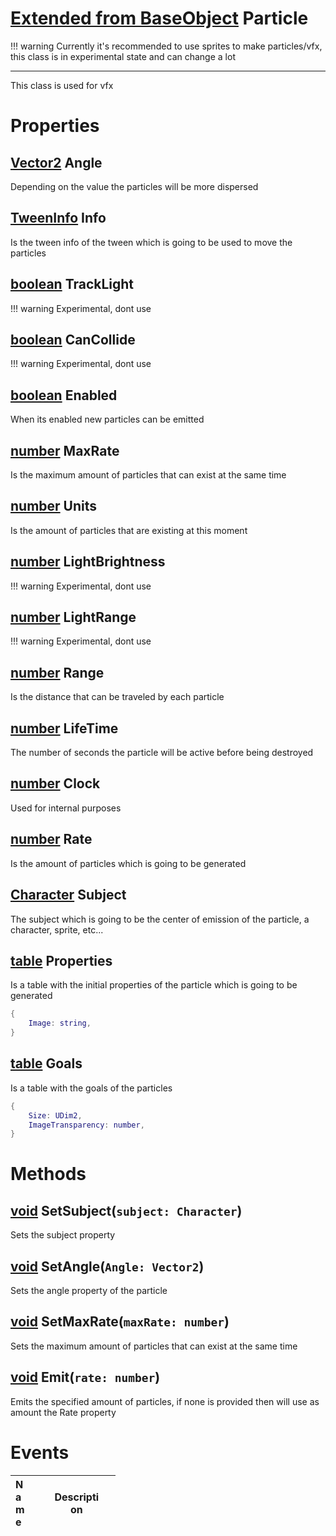 # [Extended from BaseObject](BaseObject.md) Particle 
!!! warning 
  	Currently it's recommended to use sprites to make particles/vfx, this class is in experimental state and can change a lot

  _____
  This class is used for vfx

	 
# Properties

## [Vector2](Vector2.md) Angle
Depending on the value the particles will be more dispersed
  
## [TweenInfo](TweenInfo.md) Info
Is the tween info of the tween which is going to be used to move the particles
  
## [boolean](boolean.md) TrackLight
!!! warning 
  	Experimental, dont use
  
## [boolean](boolean.md) CanCollide
!!! warning 
  	Experimental, dont use
  
## [boolean](boolean.md) Enabled
When its enabled new particles can be emitted
  
## [number](number.md) MaxRate
Is the maximum amount of particles that can exist at the same time
  
## [number](number.md) Units
Is the amount of particles that are existing at this moment
  
## [number](number.md) LightBrightness
!!! warning 
  	Experimental, dont use
  
## [number](number.md) LightRange
!!! warning 
  	Experimental, dont use

## [number](number.md) Range
Is the distance that can be traveled by each particle 
  
## [number](number.md) LifeTime
The number of seconds the particle will be active before being destroyed
  
## [number](number.md) Clock
Used for internal purposes
  
## [number](number.md) Rate
Is the amount of particles which is going to be generated
  
## [Character](Character.md) Subject
The subject which is going to be the center of emission of the particle, a character, sprite, etc...
  
## [table](table.md) Properties 
Is a table with the initial properties of the particle which is going to be generated
   
```lua
{
 	Image: string,
}
```
## [table](table.md) Goals 
Is a table with the goals of the particles
   
```lua
{
 	Size: UDim2,
	ImageTransparency: number,
}
```


# Methods

## [void](https://create.roblox.com/docs/scripting/luau/nil) SetSubject(`subject: Character`) 
 Sets the subject property
	
## [void](https://create.roblox.com/docs/scripting/luau/nil) SetAngle(`Angle: Vector2`) 
 Sets the angle property of the particle
	
## [void](https://create.roblox.com/docs/scripting/luau/nil) SetMaxRate(`maxRate: number`) 
 Sets the maximum amount of particles that can exist at the same time
	
## [void](https://create.roblox.com/docs/scripting/luau/nil) Emit(`rate: number`) 
 Emits the specified amount of particles, if none is provided then will use as amount the Rate property
	

# Events
|<div style="width:20%; max-size: 20%">Name</div>|<div style="width:80%; max-size: 80%">Description</div>|
|---|---|



